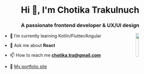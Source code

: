 <h1 align="center">Hi 👋, I'm Chotika Trakulnuch</h1>
<h3 align="center">A passionate frontend developer & UX/UI design</h3>
<img align="right" width="14%" src="https://i.pinimg.com/originals/15/26/5a/15265af91d058d33da9d448a7cd070f9.gif">

- 🌱 I’m currently learning Kotlin/Flutter/Angular

- 💬 Ask me about **React**

- 📫 How to reach me **chotika.tra@gmail.com**

- 👾 <a href="https://preeminent-croissant-74fca7.netlify.app/"> My portfolio site </a>
